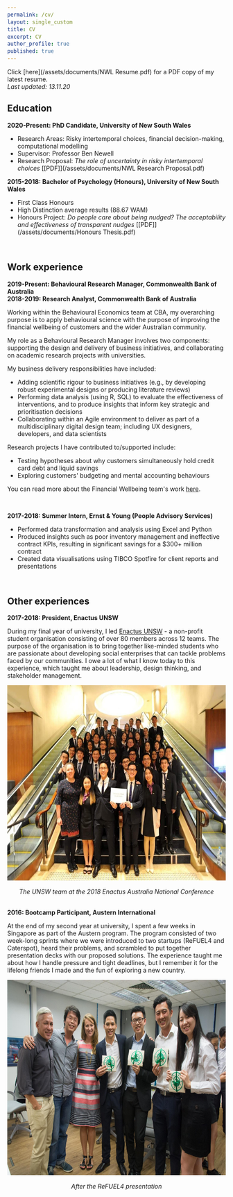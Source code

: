 ```yaml
---
permalink: /cv/
layout: single_custom
title: CV
excerpt: CV
author_profile: true
published: true
---
```


Click [here](/assets/documents/NWL Resume.pdf) for a PDF copy of my latest resume.  
_Last updated: 13.11.20_

## Education

**2020-Present: PhD Candidate, University of New South Wales**
* Research Areas: Risky intertemporal choices, financial decision-making, computational modelling
* Supervisor: Professor Ben Newell
* Research Proposal: _The role of uncertainty in risky intertemporal choices_ [[PDF]](/assets/documents/NWL Research Proposal.pdf)

**2015-2018: Bachelor of Psychology (Honours), University of New South Wales**
* First Class Honours
* High Distinction average results (88.67 WAM)
* Honours Project: _Do people care about being nudged? The acceptability and effectiveness of transparent nudges_ [[PDF]](/assets/documents/Honours Thesis.pdf)

<br>

## Work experience

**2019-Present: Behavioural Research Manager, Commonwealth Bank of Australia**  
**2018-2019: Research Analyst, Commonwealth Bank of Australia**

Working within the Behavioural Economics team at CBA, my overarching purpose is to apply behavioural science with the purpose of improving the financial wellbeing of customers and the wider Australian community.

My role as a Behavioural Research Manager involves two components: supporting the design and delivery of business initiatives, and collaborating on academic research projects with universities.

My business delivery responsibilities have included:
* Adding scientific rigour to business initiatives (e.g., by developing robust experimental designs or producing literature reviews)
* Performing data analysis (using R, SQL) to evaluate the effectiveness of interventions, and to produce insights that inform key strategic and prioritisation decisions
* Collaborating within an Agile environment to deliver as part of a multidisciplinary digital design team; including UX designers, developers, and data scientists

Research projects I have contributed to/supported include:
* Testing hypotheses about why customers simultaneously hold credit card debt and liquid savings
* Exploring customers' budgeting and mental accounting behaviours

You can read more about the Financial Wellbeing team's work [here](https://commbank.com.au/fwbresearch). 

&nbsp;  

**2017-2018: Summer Intern, Ernst & Young (People Advisory Services)**
* Performed data transformation and analysis using Excel and Python
* Produced insights such as poor inventory management and ineffective contract KPIs, resulting in significant savings for a $300+ million contract
* Created data visualisations using TIBCO Spotfire for client reports and presentations

<br>

## Other experiences

**2017-2018: President, Enactus UNSW**

During my final year of university, I led [Enactus UNSW](https://enactusunsw.org/) - a non-profit student organisation consisting of over 80 members across 12 teams. The purpose of the organisation is to bring together like-minded students who are passionate about developing social enterprises that can tackle problems faced by our communities. I owe a lot of what I know today to this experience, which taught me about leadership, design thinking, and stakeholder management.

<p align="center">
  <img src="/assets/images/enactus_conference.jpg" width="650" height="450"/>
</p>
<div align='center'><i>The UNSW team at the 2018 Enactus Australia National Conference</i></div>

<br>

**2016: Bootcamp Participant, Austern International**

At the end of my second year at university, I spent a few weeks in Singapore as part of the Austern program. The program consisted of two week-long sprints where we were introduced to two startups (ReFUEL4 and Caterspot), heard their problems, and scrambled to put together presentation decks with our proposed solutions. The experience taught me about how I handle pressure and tight deadlines, but I remember it for the lifelong friends I made and the fun of exploring a new country.

<p align="center">
  <img src="/assets/images/austern_refuel4.jpg" width="650" height="450"/>
</p>
<div align='center'><i>After the ReFUEL4 presentation</i></div>
